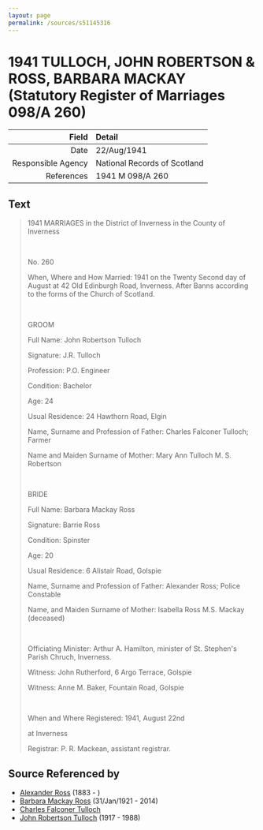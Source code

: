```yaml
---
layout: page
permalink: /sources/s51145316
---
```


# 1941 TULLOCH, JOHN ROBERTSON & ROSS, BARBARA MACKAY (Statutory Register of Marriages 098/A 260)

Field | Detail
---:|:---
Date | 22/Aug/1941
Responsible Agency | National Records of Scotland
References | 1941 M 098/A 260

## Text

> 1941 MARRIAGES in the District of Inverness in the County of Inverness
>
> <br/>
>
> No. 260
>
> When, Where and How Married: 1941 on the Twenty Second day of August at 42 Old Edinburgh Road, Inverness. After Banns according to the forms of the Church of Scotland.
>
> <br/>
>
> GROOM
>
> Full Name: John Robertson Tulloch
>
> Signature: J.R. Tulloch
>
> Profession: P.O. Engineer
>
> Condition: Bachelor
>
> Age: 24
>
> Usual Residence: 24 Hawthorn Road, Elgin
>
> Name, Surname and Profession of Father: Charles Falconer Tulloch; Farmer
>
> Name and Maiden Surname of Mother: Mary Ann Tulloch M. S. Robertson
>
> <br/>
>
> BRIDE
>
> Full Name: Barbara Mackay Ross
>
> Signature: Barrie Ross
>
> Condition: Spinster
>
> Age: 20
>
> Usual Residence: 6 Alistair Road, Golspie
>
> Name, Surname and Profession of Father: Alexander Ross; Police Constable
>
> Name, and Maiden Surname of Mother: Isabella Ross M.S. Mackay (deceased)
>
> <br/>
>
> Officiating Minister: Arthur A. Hamilton, minister of St. Stephen's Parish Chruch, Inverness.
>
> Witness: John Rutherford, 6 Argo Terrace, Golspie
>
> Witness: Anne M. Baker, Fountain Road, Golspie
>
> <br/>
>
> When and Where Registered: 1941, August 22nd
>
> at Inverness
>
> Registrar: P. R. Mackean, assistant registrar.
>

## Source Referenced by

* [Alexander Ross](../people/@34528442@-alexander-ross-b1883-d.md) (1883 - )
* [Barbara Mackay Ross](../people/@63405204@-barbara-mackay-ross-b1921-1-31-d2014.md) (31/Jan/1921 - 2014)
* [Charles Falconer Tulloch](../people/@120623@-charles-falconer-tulloch-b-d.md)
* [John Robertson Tulloch](../people/@44608948@-john-robertson-tulloch-b1917-d1988.md) (1917 - 1988)
